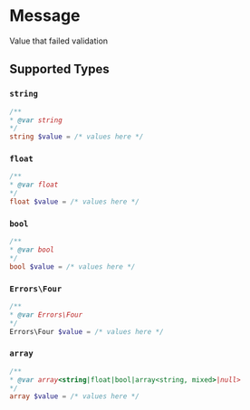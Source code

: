 # Message

Value that failed validation


## Supported Types

### `string`

```php
/**
* @var string
*/
string $value = /* values here */
```

### `float`

```php
/**
* @var float
*/
float $value = /* values here */
```

### `bool`

```php
/**
* @var bool
*/
bool $value = /* values here */
```

### `Errors\Four`

```php
/**
* @var Errors\Four
*/
Errors\Four $value = /* values here */
```

### `array`

```php
/**
* @var array<string|float|bool|array<string, mixed>|null>
*/
array $value = /* values here */
```

